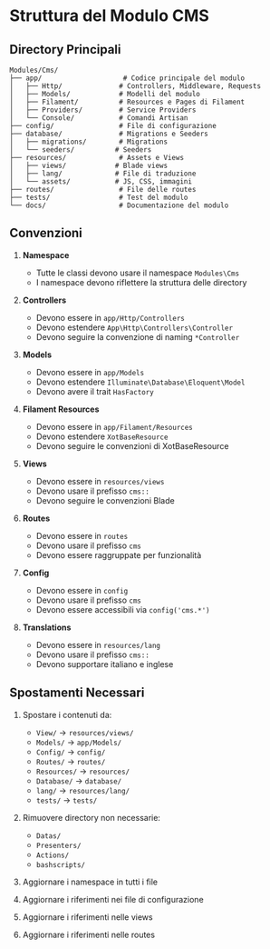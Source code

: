 # Struttura del Modulo CMS

## Directory Principali

```
Modules/Cms/
├── app/                    # Codice principale del modulo
│   ├── Http/              # Controllers, Middleware, Requests
│   ├── Models/            # Modelli del modulo
│   ├── Filament/          # Resources e Pages di Filament
│   ├── Providers/         # Service Providers
│   └── Console/           # Comandi Artisan
├── config/                # File di configurazione
├── database/              # Migrations e Seeders
│   ├── migrations/        # Migrations
│   └── seeders/          # Seeders
├── resources/             # Assets e Views
│   ├── views/            # Blade views
│   ├── lang/             # File di traduzione
│   └── assets/           # JS, CSS, immagini
├── routes/                # File delle routes
├── tests/                 # Test del modulo
└── docs/                  # Documentazione del modulo
```

## Convenzioni

1. **Namespace**
   - Tutte le classi devono usare il namespace `Modules\Cms`
   - I namespace devono riflettere la struttura delle directory

2. **Controllers**
   - Devono essere in `app/Http/Controllers`
   - Devono estendere `App\Http\Controllers\Controller`
   - Devono seguire la convenzione di naming `*Controller`

3. **Models**
   - Devono essere in `app/Models`
   - Devono estendere `Illuminate\Database\Eloquent\Model`
   - Devono avere il trait `HasFactory`

4. **Filament Resources**
   - Devono essere in `app/Filament/Resources`
   - Devono estendere `XotBaseResource`
   - Devono seguire le convenzioni di XotBaseResource

5. **Views**
   - Devono essere in `resources/views`
   - Devono usare il prefisso `cms::`
   - Devono seguire le convenzioni Blade

6. **Routes**
   - Devono essere in `routes`
   - Devono usare il prefisso `cms`
   - Devono essere raggruppate per funzionalità

7. **Config**
   - Devono essere in `config`
   - Devono usare il prefisso `cms`
   - Devono essere accessibili via `config('cms.*')`

8. **Translations**
   - Devono essere in `resources/lang`
   - Devono usare il prefisso `cms::`
   - Devono supportare italiano e inglese

## Spostamenti Necessari

1. Spostare i contenuti da:
   - `View/` → `resources/views/`
   - `Models/` → `app/Models/`
   - `Config/` → `config/`
   - `Routes/` → `routes/`
   - `Resources/` → `resources/`
   - `Database/` → `database/`
   - `lang/` → `resources/lang/`
   - `tests/` → `tests/`

2. Rimuovere directory non necessarie:
   - `Datas/`
   - `Presenters/`
   - `Actions/`
   - `bashscripts/`

3. Aggiornare i namespace in tutti i file
4. Aggiornare i riferimenti nei file di configurazione
5. Aggiornare i riferimenti nelle views
6. Aggiornare i riferimenti nelle routes 